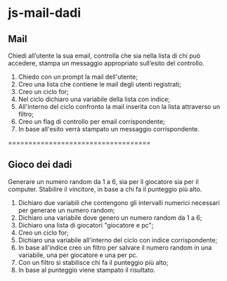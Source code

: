 # js-mail-dadi

## Mail

Chiedi all’utente la sua email,
controlla che sia nella lista di chi può accedere,
stampa un messaggio appropriato sull’esito del controllo.

1. Chiedo con un prompt la mail dell'utente;
2. Creo una lista che contiene le mail degli utenti registrati;
3. Creo un ciclo for;
4. Nel ciclo dichiaro una variabile della lista con indice;
5. All'interno del ciclo confronto la mail inserita con la lista attraverso un filtro;
6. Creo un flag di controllo per email corrispondente;
7. In base all'esito verrà stampato un messaggio corrispondente. 

===================================



## Gioco dei dadi
Generare un numero random da 1 a 6, sia per il giocatore sia per il computer.
Stabilire il vincitore, in base a chi fa il punteggio più alto.

1. Dichiaro due variabili che contengono gli intervalli numerici necessari per generare un numero random;
2. Dichiaro una variabile dove genero un numero random da 1 a 6;
3. Dichiaro una lista di giocatori "giocatore e pc";
4. Creo un ciclo for;
5. Dichiaro una variabile all'interno del ciclo con indice corrispondente;
6. In base all'indice creo un filtro per salvare il numero random in una variabile, una per giocatore e una per pc.
7. Con un filtro si stabilisce chi fa il punteggio più alto;
8. In base al punteggio viene stampato il risultato.